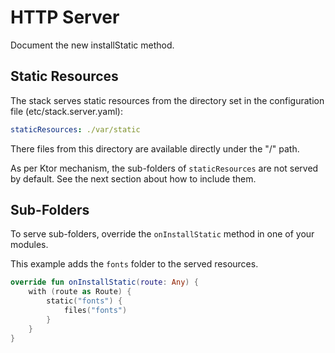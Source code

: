 # HTTP Server

<div data-zk-enrich="Note" data-zk-flavour="Success" data-zk-title="TODO">
Document the new installStatic method.
</div>

## Static Resources

The stack serves static resources from the directory set in the configuration file
(etc/stack.server.yaml):

```yaml
staticResources: ./var/static
```

There files from this directory are available directly under the "/" path.

<div data-zk-enrich="Note" data-zk-flavour="Info" data-zk-title="No Sub-folders">

As per Ktor mechanism, the sub-folders of `staticResources` are not
served by default. See the next section about how to include them.

</div>

## Sub-Folders

To serve sub-folders, override the `onInstallStatic` method in one of your
modules.

This example adds the `fonts` folder to the served resources.

```kotlin
override fun onInstallStatic(route: Any) {
    with (route as Route) {
        static("fonts") {
            files("fonts")
        }
    }
}
```
